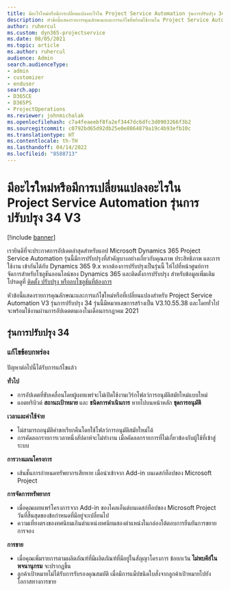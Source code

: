 ```yaml
---
title: มีอะไรใหม่หรือมีการเปลี่ยนแปลงอะไรใน Project Service Automation รุ่นการปรับปรุง 34 V3
description: หัวข้อนี้แสดงรายการคุณลักษณะและการแก้ไขที่พร้อมใช้งานใน Project Service Automation รุ่นการปรับปรุง 34 V3
author: ruhercul
ms.custom: dyn365-projectservice
ms.date: 08/05/2021
ms.topic: article
ms.author: ruhercul
audience: Admin
search.audienceType:
- admin
- customizer
- enduser
search.app:
- D365CE
- D365PS
- ProjectOperations
ms.reviewer: johnmichalak
ms.openlocfilehash: c7a4feaeebf8fa2ef3447dc6dfc3d0903266f3b2
ms.sourcegitcommit: c0792bd65d92db25e0e8864879a19c4b93efb10c
ms.translationtype: HT
ms.contentlocale: th-TH
ms.lasthandoff: 04/14/2022
ms.locfileid: "8588713"
---
```

# <a name="whats-new-or-changed-in-project-service-automation-update-release-34-v3"></a>มีอะไรใหม่หรือมีการเปลี่ยนแปลงอะไรใน Project Service Automation รุ่นการปรับปรุง 34 V3

[!include [banner](../includes/psa-now-project-operations.md)]

เรายินดีที่จะประกาศการอัปเดตล่าสุดสำหรับแอป Microsoft Dynamics 365 Project Service Automation รุ่นนี้มีการปรับปรุงที่สำคัญบางอย่างเกี่ยวกับคุณภาพ ประสิทธิภาพ และการใช้งาน เข้ากันได้กับ Dynamics 365 9.x หากต้องการปรับปรุงเป็นรุ่นนี้ ให้ไปที่หน้าศูนย์การจัดการสำหรับโซลูชันออนไลน์ของ Dynamics 365 และติดตั้งการปรับปรุง สำหรับข้อมูลเพิ่มเติม โปรดดูที่ [ติดตั้ง ปรับปรุง หรือลบโซลูชันที่ต้องการ](/power-platform/admin/install-remove-preferred-solution)

หัวข้อนี้แสดงรายการคุณลักษณะและการแก้ไขใหม่หรือที่เปลี่ยนแปลงสำหรับ Project Service Automation V3 รุ่นการปรับปรุง 34 รุ่นนี้มีหมายเลขการสร้างเป็น V3.10.55.38 และโดยทั่วไปจะพร้อมใช้งานผ่านการอัปเดตตนเองในเดือนกรกฎาคม 2021

## <a name="update-release-34"></a>รุ่นการปรับปรุง 34

### <a name="bug-fixes"></a>แก้ไขข้อบกพร่อง
ปัญหาต่อไปนี้ได้รับการแก้ไขแล้ว

**ทั่วไป**

- การอัปเดตที่ขับเคลื่อนโดยผู้เผยแพร่จะไม่เปิดใช้งานเวิร์กโฟลว์การอนุมัติสมัยใหม่แบบใหม่
- แอตทริบิวต์ **สถานะเป้าหมาย** และ **ชนิดการดำเนินการ** หายไปบนหน้าหลัก **ชุดการอนุมัติ**

**เวลาและค่าใช้จ่าย**

- ไม่สามารถอนุมัติคำขอเรียกคืนโดยใช้โฟลว์การอนุมัติสมัยใหม่ได้
- การคัดลอกรายการเวลาหนึ่งสัปดาห์จะไม่ทำงาน เมื่อคัดลอกรายการที่ไม่เกี่ยวข้องกับผู้ใช้ที่เข้าสู่ระบบ

**การวางแผนโครงการ**

- เส้นชั้นการกำหนดทรัพยากรเสียหาย เมื่อนำเข้าจาก Add-in บนเดสก์ท็อปของ Microsoft Project

**การจัดการทรัพยากร**

- เมื่อคุณเผยแพร่โครงการจาก Add-in ของไคลเอ็นต์บนเดสก์ท็อปของ Microsoft Project วันที่สิ้นสุดของข้อกำหนดที่มีอยู่จะเปลี่ยนไป
- ความเที่ยงตรงของทศนิยมเกินตำแหน่งทศนิยมสองตำแหน่งในกล่องโต้ตอบการยืนยันการขยายการจอง

**การขาย**

- เมื่อคุณเพิ่มรายการตามผลิตภัณฑ์ที่มีผลิตภัณฑ์ที่มีอยู่ในสัญญาโครงการ ข้อยกเว้น **ไม่พบคีย์ในพจนานุกรม** จะปรากฏขึ้น
- ลูกค้าเป้าหมายไม่ได้รับการรับรองคุณสมบัติ เมื่อมีการแม็ปชนิดใบสั่งจากลูกค้าเป้าหมายไปยังโอกาสทางการขาย
